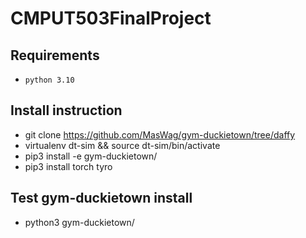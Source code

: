 # CMPUT503FinalProject


## Requirements
- `python 3.10`
## Install instruction
-   git clone https://github.com/MasWag/gym-duckietown/tree/daffy
-   virtualenv dt-sim && source dt-sim/bin/activate
-   pip3 install -e gym-duckietown/
-   pip3 install torch tyro

## Test gym-duckietown install
- python3 gym-duckietown/
